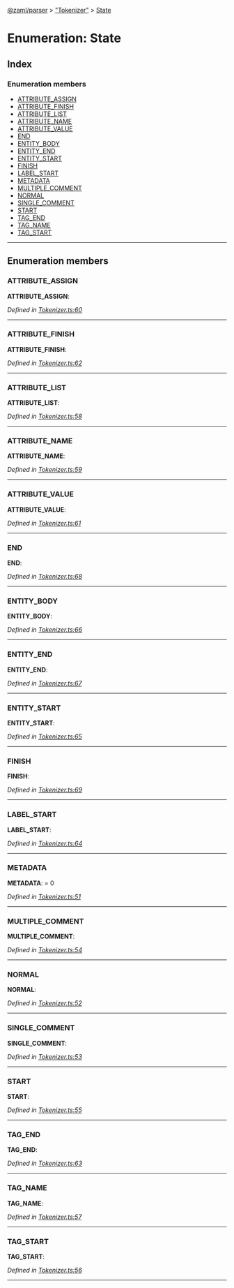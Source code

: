 [@zaml/parser](../README.md) > ["Tokenizer"](../modules/_tokenizer_.md) > [State](../enums/_tokenizer_.state.md)

# Enumeration: State

## Index

### Enumeration members

* [ATTRIBUTE_ASSIGN](_tokenizer_.state.md#attribute_assign)
* [ATTRIBUTE_FINISH](_tokenizer_.state.md#attribute_finish)
* [ATTRIBUTE_LIST](_tokenizer_.state.md#attribute_list)
* [ATTRIBUTE_NAME](_tokenizer_.state.md#attribute_name)
* [ATTRIBUTE_VALUE](_tokenizer_.state.md#attribute_value)
* [END](_tokenizer_.state.md#end)
* [ENTITY_BODY](_tokenizer_.state.md#entity_body)
* [ENTITY_END](_tokenizer_.state.md#entity_end)
* [ENTITY_START](_tokenizer_.state.md#entity_start)
* [FINISH](_tokenizer_.state.md#finish)
* [LABEL_START](_tokenizer_.state.md#label_start)
* [METADATA](_tokenizer_.state.md#metadata)
* [MULTIPLE_COMMENT](_tokenizer_.state.md#multiple_comment)
* [NORMAL](_tokenizer_.state.md#normal)
* [SINGLE_COMMENT](_tokenizer_.state.md#single_comment)
* [START](_tokenizer_.state.md#start)
* [TAG_END](_tokenizer_.state.md#tag_end)
* [TAG_NAME](_tokenizer_.state.md#tag_name)
* [TAG_START](_tokenizer_.state.md#tag_start)

---

## Enumeration members

<a id="attribute_assign"></a>

###  ATTRIBUTE_ASSIGN

**ATTRIBUTE_ASSIGN**: 

*Defined in [Tokenizer.ts:60](https://github.com/nexushubs/zaml-lang/blob/18f20d4/packages/zaml-parser/src/Tokenizer.ts#L60)*

___
<a id="attribute_finish"></a>

###  ATTRIBUTE_FINISH

**ATTRIBUTE_FINISH**: 

*Defined in [Tokenizer.ts:62](https://github.com/nexushubs/zaml-lang/blob/18f20d4/packages/zaml-parser/src/Tokenizer.ts#L62)*

___
<a id="attribute_list"></a>

###  ATTRIBUTE_LIST

**ATTRIBUTE_LIST**: 

*Defined in [Tokenizer.ts:58](https://github.com/nexushubs/zaml-lang/blob/18f20d4/packages/zaml-parser/src/Tokenizer.ts#L58)*

___
<a id="attribute_name"></a>

###  ATTRIBUTE_NAME

**ATTRIBUTE_NAME**: 

*Defined in [Tokenizer.ts:59](https://github.com/nexushubs/zaml-lang/blob/18f20d4/packages/zaml-parser/src/Tokenizer.ts#L59)*

___
<a id="attribute_value"></a>

###  ATTRIBUTE_VALUE

**ATTRIBUTE_VALUE**: 

*Defined in [Tokenizer.ts:61](https://github.com/nexushubs/zaml-lang/blob/18f20d4/packages/zaml-parser/src/Tokenizer.ts#L61)*

___
<a id="end"></a>

###  END

**END**: 

*Defined in [Tokenizer.ts:68](https://github.com/nexushubs/zaml-lang/blob/18f20d4/packages/zaml-parser/src/Tokenizer.ts#L68)*

___
<a id="entity_body"></a>

###  ENTITY_BODY

**ENTITY_BODY**: 

*Defined in [Tokenizer.ts:66](https://github.com/nexushubs/zaml-lang/blob/18f20d4/packages/zaml-parser/src/Tokenizer.ts#L66)*

___
<a id="entity_end"></a>

###  ENTITY_END

**ENTITY_END**: 

*Defined in [Tokenizer.ts:67](https://github.com/nexushubs/zaml-lang/blob/18f20d4/packages/zaml-parser/src/Tokenizer.ts#L67)*

___
<a id="entity_start"></a>

###  ENTITY_START

**ENTITY_START**: 

*Defined in [Tokenizer.ts:65](https://github.com/nexushubs/zaml-lang/blob/18f20d4/packages/zaml-parser/src/Tokenizer.ts#L65)*

___
<a id="finish"></a>

###  FINISH

**FINISH**: 

*Defined in [Tokenizer.ts:69](https://github.com/nexushubs/zaml-lang/blob/18f20d4/packages/zaml-parser/src/Tokenizer.ts#L69)*

___
<a id="label_start"></a>

###  LABEL_START

**LABEL_START**: 

*Defined in [Tokenizer.ts:64](https://github.com/nexushubs/zaml-lang/blob/18f20d4/packages/zaml-parser/src/Tokenizer.ts#L64)*

___
<a id="metadata"></a>

###  METADATA

**METADATA**:  = 0

*Defined in [Tokenizer.ts:51](https://github.com/nexushubs/zaml-lang/blob/18f20d4/packages/zaml-parser/src/Tokenizer.ts#L51)*

___
<a id="multiple_comment"></a>

###  MULTIPLE_COMMENT

**MULTIPLE_COMMENT**: 

*Defined in [Tokenizer.ts:54](https://github.com/nexushubs/zaml-lang/blob/18f20d4/packages/zaml-parser/src/Tokenizer.ts#L54)*

___
<a id="normal"></a>

###  NORMAL

**NORMAL**: 

*Defined in [Tokenizer.ts:52](https://github.com/nexushubs/zaml-lang/blob/18f20d4/packages/zaml-parser/src/Tokenizer.ts#L52)*

___
<a id="single_comment"></a>

###  SINGLE_COMMENT

**SINGLE_COMMENT**: 

*Defined in [Tokenizer.ts:53](https://github.com/nexushubs/zaml-lang/blob/18f20d4/packages/zaml-parser/src/Tokenizer.ts#L53)*

___
<a id="start"></a>

###  START

**START**: 

*Defined in [Tokenizer.ts:55](https://github.com/nexushubs/zaml-lang/blob/18f20d4/packages/zaml-parser/src/Tokenizer.ts#L55)*

___
<a id="tag_end"></a>

###  TAG_END

**TAG_END**: 

*Defined in [Tokenizer.ts:63](https://github.com/nexushubs/zaml-lang/blob/18f20d4/packages/zaml-parser/src/Tokenizer.ts#L63)*

___
<a id="tag_name"></a>

###  TAG_NAME

**TAG_NAME**: 

*Defined in [Tokenizer.ts:57](https://github.com/nexushubs/zaml-lang/blob/18f20d4/packages/zaml-parser/src/Tokenizer.ts#L57)*

___
<a id="tag_start"></a>

###  TAG_START

**TAG_START**: 

*Defined in [Tokenizer.ts:56](https://github.com/nexushubs/zaml-lang/blob/18f20d4/packages/zaml-parser/src/Tokenizer.ts#L56)*

___

